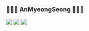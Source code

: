 ### 👋👋👋 AnMyeongSeong 👋👋👋

<img src="https://img.shields.io/badge/Kotlin-000000?style=flat-square&logo=Kotlin&logoColor=white"/>&nbsp;<img src="https://img.shields.io/badge/Java-3766AB?style=flat-square&logo=Java&logoColor=white"/>&nbsp;<img src="https://img.shields.io/badge/Jira-#0052CC?style=flat-square&logo=Spring&logoColor=white"/>
